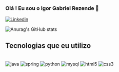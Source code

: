 ### Olá ! Eu sou o Igor Gabriel Rezende  👋 

[![Linkedin](https://img.shields.io/badge/LinkedIn-0077B5?style=for-the-badge&logo=linkedin&logoColor=white)](https://www.linkedin.com/in/igrezende/)

![Anurag's GitHub stats](https://github-readme-stats.vercel.app/api?username=igrezende&show_icons=true&theme=tokyonight)

## Tecnologias que eu utilizo 

<div style = "display: inline_block"><br/>
<img  align="center" alt="java" src="https://img.shields.io/badge/Java-ED8B00?style=for-the-badge&logo=openjdk&logoColor=whitehttps://img.shields.io/badge/Java-ED8B00?style=for-the-badge&logo=openjdk&logoColor=white" > 
<img  align="center" alt="spring" src="https://img.shields.io/badge/Spring-6DB33F?style=for-the-badge&logo=spring&logoColor=white" > 
<img  align="center" alt="python" src="https://img.shields.io/badge/Python-14354C?style=for-the-badge&logo=python&logoColor=white" > 
<img  align="center" alt="mysql" src="https://img.shields.io/badge/MySQL-00000F?style=for-the-badge&logo=mysql&logoColor=whitehttps://img.shields.io/badge/MySQL-00000F?style=for-the-badge&logo=mysql&logoColor=white">
<img  align="center" alt="html5" src="https://img.shields.io/badge/HTML5-E34F26?style=for-the-badge&logo=html5&logoColor=whitehttps://img.shields.io/badge/HTML5-E34F26?style=for-the-badge&logo=html5&logoColor=white">
<img  align="center" alt="css3" src="https://img.shields.io/badge/CSS3-1572B6?style=for-the-badge&logo=css3&logoColor=white">

    
   
   </div>




